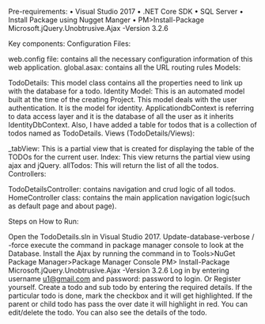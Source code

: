 Pre-requirements: •	Visual Studio 2017 •	.NET Core SDK •	SQL Server •	Install Package using Nugget Manger • PM>Install-Package Microsoft.jQuery.Unobtrusive.Ajax -Version 3.2.6

Key components: Configuration Files:

web.config file: contains all the necessary configuration information of this web application.
global.asax: contains all the URL routing rules
Models:

TodoDetails: This model class contains all the properties need to link up with the database for a todo.
Identity Model: This is an automated model built at the time of the creating Project. This model deals with the user authentication. It is the model for identity. ApplicationdbContext is referring to data access layer and it is the database of all the user as it inherits IdentityDbContext. Also, I have added a table for todos that is a collection of todos named as TodoDetails.
Views (TodoDetails/Views):

_tabView: This is a partial view that is created for displaying the table of the TODOs for the current user.
Index: This view returns the partial view using ajax and jQuery.
allTodos: This will return the list of all the todos.
Controllers:

TodoDetailsController: contains navigation and crud logic of all todos.
HomeController class: contains the main application navigation logic(such as default page and about page).

Steps on How to Run:

Open the TodoDetails.sln in Visual Studio 2017.
Update-database-verbose / -force execute the command in package manager console  to look at the Database.
Install the Ajax by running the command in to Tools>NuGet Package Manager>Package Manager Console PM> Install-Package Microsoft.jQuery.Unobtrusive.Ajax -Version 3.2.6
Log in by entering username u1@gmail.com and password: password to login. Or Register yourself.
Create a todo and sub todo by entering the required details.
If the particular todo is done, mark the checkbox and it will get highlighted.
If the parent or child todo has pass the over date it will highlight in red.
You can edit/delete the todo. You can also see the details of the todo.
